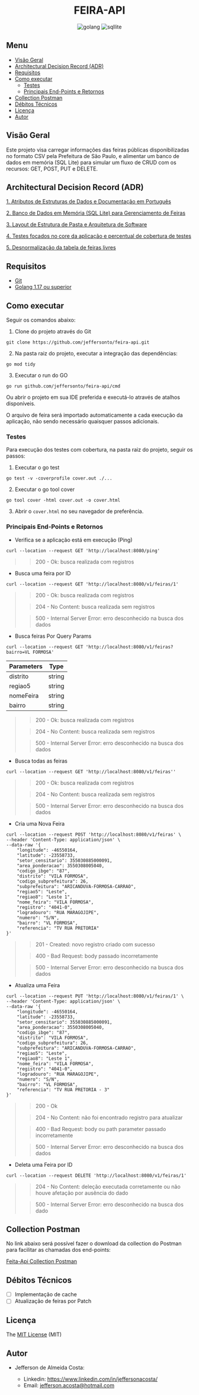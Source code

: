 <div align="center">

# FEIRA-API

![golang](https://img.shields.io/badge/Go-00ADD8?style=for-the-badge&logo=go&logoColor=white)
![sqllite](https://img.shields.io/badge/SQLite-07405E?style=for-the-badge&logo=sqlite&logoColor=white)

</div>

## Menu

- [Visão Geral](#visão-geral)
- [Architectural Decision Record (ADR)](#architectural-decision-record-adr)
- [Requisitos](#requisitos)
- [Como executar](#como-executar)
  - [Testes](#testes)
  - [Principais End-Points e Retornos](#principais-end-points-e-retornos)
- [Collection Postman](#collection-postman)
- [Débitos Técnicos](#débitos-técnicos)
- [Licença](#licença)
- [Autor](#autor)

## Visão Geral

Este projeto visa carregar informações das feiras públicas disponibilizadas no formato CSV pela Prefeitura de São Paulo, e alimentar um banco de dados em memória (SQL Lite) para simular um fluxo de CRUD com os recursos: GET, POST, PUT e DELETE.

## Architectural Decision Record (ADR)

[1. Atributos de Estruturas de Dados e Documentação em Português](docs/adr/0001-atributos-de-estruturas-de-dados-e-documentacao-em-portugues.md)

[2. Banco de Dados em Memória (SQL Lite) para Gerenciamento de Feiras](docs/adr/0002-banco-de-dados-em-memoria-para-gerenciamento-de-feiras.md)

[3. Layout de Estrutura de Pasta e Arquitetura de Software](docs/adr/0003-layout-de-estrutura-de-pasta-e-arquitetura-de-software.md)

[4. Testes focados no core da aplicação e percentual de cobertura de testes](docs/adr/004-testes-focados-no-core-da-aplicacao-e-percentual-de-cobertura-de-testes.md)

[5. Desnormalização da tabela de feiras livres](docs/adr/005-desnormalizacao-tabela-feiras-livres.md)

## Requisitos
- [Git](https://git-scm.com/downloads)
- [Golang 1.17 ou superior](https://go.dev/doc/install)

## Como executar

Seguir os comandos abaixo:

1. Clone do projeto através do Git

```
git clone https://github.com/jeffersonto/feira-api.git
```

2. Na pasta raiz do projeto, executar a integração das dependências:
```
go mod tidy
```

3. Executar o run do GO
```
go run github.com/jeffersonto/feira-api/cmd
```

Ou abrir o projeto em sua IDE preferida e executá-lo através de atalhos disponíveis.

O arquivo de feira será importado automaticamente a cada execução da aplicação, não sendo necessário quaisquer passos adicionais.

### Testes

Para execução dos testes com cobertura, na pasta raiz do projeto, seguir os passos:

1. Executar o go test
```
go test -v -coverprofile cover.out ./...
```

2. Executar o go tool cover
```
go tool cover -html cover.out -o cover.html
```
3. Abrir o `cover.html` no seu navegador de preferência.

### Principais End-Points e Retornos

- Verifica se a aplicação está em execução (Ping)
```
curl --location --request GET 'http://localhost:8080/ping'
```
> > 200 - Ok: busca realizada com registros

- Busca uma feira por ID
```
curl --location --request GET 'http://localhost:8080/v1/feiras/1'
```
> > 200 - Ok: busca realizada com registros
>
> > 204 - No Content: busca realizada sem registros
>
> > 500 - Internal Server Error: erro desconhecido na busca dos dados

- Busca feiras Por Query Params
```
curl --location --request GET 'http://localhost:8080/v1/feiras?bairro=VL FORMOSA'
```


Parameters | Type
------------- | -------------
distrito | string
regiao5 | string
nomeFeira | string
bairro | string

> > 200 - Ok: busca realizada com registros
>
> > 204 - No Content: busca realizada sem registros
>
> > 500 - Internal Server Error: erro desconhecido na busca dos dados

- Busca todas as feiras
```
curl --location --request GET 'http://localhost:8080/v1/feiras''
```
> > 200 - Ok: busca realizada com registros
>
> > 204 - No Content: busca realizada sem registros
>
> > 500 - Internal Server Error: erro desconhecido na busca dos dados

- Cria uma Nova Feira
```
curl --location --request POST 'http://localhost:8080/v1/feiras' \
--header 'Content-Type: application/json' \
--data-raw '{
    "longitude": -46550164,
    "latitude": -23558733,
    "setor_censitario": 355030885000091,
    "area_ponderacao": 3550308005040,
    "codigo_ibge": "87",
    "distrito": "VILA FORMOSA",
    "codigo_subprefeitura": 26,
    "subprefeitura": "ARICANDUVA-FORMOSA-CARRAO",
    "regiao5": "Leste",
    "regiao8": "Leste 1",
    "nome_feira": "VILA FORMOSA",
    "registro": "4041-0",
    "logradouro": "RUA MARAGOJIPE",
    "numero": "S/N",
    "bairro": "VL FORMOSA",
    "referencia": "TV RUA PRETORIA"
}'
```
> > 201 - Created: novo registro criado com sucesso
>
> > 400 - Bad Request: body passado incorretamente
>
> > 500 - Internal Server Error: erro desconhecido na busca dos dados

- Atualiza uma Feira
```
curl --location --request PUT 'http://localhost:8080/v1/feiras/1' \
--header 'Content-Type: application/json' \
--data-raw '{
    "longitude": -46550164,
    "latitude": -23558733,
    "setor_censitario": 355030885000091,
    "area_ponderacao": 3550308005040,
    "codigo_ibge": "87",
    "distrito": "VILA FORMOSA",
    "codigo_subprefeitura": 26,
    "subprefeitura": "ARICANDUVA-FORMOSA-CARRAO",
    "regiao5": "Leste",
    "regiao8": "Leste 1",
    "nome_feira": "VILA FORMOSA",
    "registro": "4041-0",
    "logradouro": "RUA MARAGOJIPE",
    "numero": "S/N",
    "bairro": "VL FORMOSA",
    "referencia": "TV RUA PRETORIA - 3"
}'
```
> > 200 - Ok
>
> > 204 - No Content: não foi encontrado registro para atualizar
>
> > 400 - Bad Request: body ou path parameter passado incorretamente
>
> > 500 - Internal Server Error: erro desconhecido na busca dos dados

- Deleta uma Feira por ID
```
curl --location --request DELETE 'http://localhost:8080/v1/feiras/1'
```
> > 204 - No Content: deleção executada corretamente ou não houve afetação por ausência do dado
>
> > 500 - Internal Server Error: erro desconhecido na busca dos dado

## Collection Postman

No link abaixo será possível fazer o download da collection do Postman para facilitar as chamadas dos end-points:

[Feita-Api Collection Postman](resources/collection/Feira-API.postman_collection.json)

## Débitos Técnicos

- [ ] Implementação de cache
- [ ] Atualização de feiras por Patch

## Licença

The [MIT License]() (MIT)

## Autor

- Jefferson de Almeida Costa:

  - Linkedin: https://www.linkedin.com/in/jeffersonacosta/
  - Email: jefferson.acosta@hotmail.com
